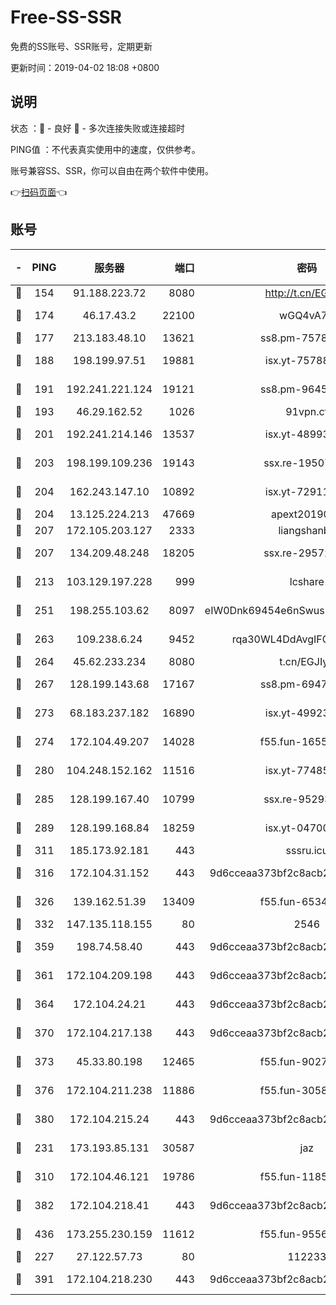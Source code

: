 # Free-SS-SSR

免费的SS账号、SSR账号，定期更新

更新时间：2019-04-02 18:08 +0800

## 说明

状态     ：🙂 - 良好 🙁 - 多次连接失败或连接超时

PING值   ：不代表真实使用中的速度，仅供参考。

账号兼容SS、SSR，你可以自由在两个软件中使用。

👉[扫码页面](https://liesauer.github.io/Free-SS-SSR/)👈

## 账号

|-|PING|服务器|端口|密码|加密方式|区域|
|:----:|:----:|:-----:|-----:|:----:|:----:|:----:|
|🙂|154|91.188.223.72|8080|http://t.cn/EGJIyrl|rc4-md5|RU|
|🙂|174|46.17.43.2|22100|wGQ4vA7D|aes-256-gcm|RU|
|🙂|177|213.183.48.10|13621|ss8.pm-75785844|rc4-md5|RU|
|🙂|188|198.199.97.51|19881|isx.yt-75788519|aes-256-cfb|US|
|🙂|191|192.241.221.124|19121|ss8.pm-96452968|aes-256-cfb|US|
|🙂|193|46.29.162.52|1026|91vpn.cf|rc4-md5|RU|
|🙂|201|192.241.214.146|13537|isx.yt-48993541|aes-256-cfb|US|
|🙂|203|198.199.109.236|19143|ssx.re-19507417|aes-256-cfb|US|
|🙂|204|162.243.147.10|10892|isx.yt-72911637|aes-256-cfb|US|
|🙂|204|13.125.224.213|47669|apext2019001|chacha20|KR|
|🙂|207|172.105.203.127|2333|liangshanbo|chacha20|JP|
|🙂|207|134.209.48.248|18205|ssx.re-29572798|aes-256-cfb|US|
|🙂|213|103.129.197.228|999|lcshare|aes-256-cfb|US|
|🙂|251|198.255.103.62|8097|eIW0Dnk69454e6nSwuspv9DmS201tQ0D|aes-256-cfb|US|
|🙂|263|109.238.6.24|9452|rqa30WL4DdAvgIFG6Fs3znzTa|aes-256-cfb|FR|
|🙂|264|45.62.233.234|8080|t.cn/EGJIyrl|rc4-md5|CA|
|🙂|267|128.199.143.68|17167|ss8.pm-69475230|aes-256-cfb|SG|
|🙂|273|68.183.237.182|16890|isx.yt-49923766|aes-256-cfb|SG|
|🙂|274|172.104.49.207|14028|f55.fun-16558958|aes-256-cfb|SG|
|🙂|280|104.248.152.162|11516|isx.yt-77485292|aes-256-cfb|SG|
|🙂|285|128.199.167.40|10799|ssx.re-95293945|aes-256-cfb|SG|
|🙂|289|128.199.168.84|18259|isx.yt-04700697|aes-256-cfb|SG|
|🙂|311|185.173.92.181|443|sssru.icu|rc4-md5|RU|
|🙂|316|172.104.31.152|443|9d6cceaa373bf2c8acb22e60b6a58be6|aes-256-cfb|US|
|🙂|326|139.162.51.39|13409|f55.fun-65348713|aes-256-cfb|SG|
|🙂|332|147.135.118.155|80|2546|chacha20|US|
|🙂|359|198.74.58.40|443|9d6cceaa373bf2c8acb22e60b6a58be6|aes-256-cfb|US|
|🙂|361|172.104.209.198|443|9d6cceaa373bf2c8acb22e60b6a58be6|aes-256-cfb|US|
|🙂|364|172.104.24.21|443|9d6cceaa373bf2c8acb22e60b6a58be6|aes-256-cfb|US|
|🙂|370|172.104.217.138|443|9d6cceaa373bf2c8acb22e60b6a58be6|aes-256-cfb|US|
|🙂|373|45.33.80.198|12465|f55.fun-90274563|aes-256-cfb|US|
|🙂|376|172.104.211.238|11886|f55.fun-30589082|aes-256-cfb|US|
|🙂|380|172.104.215.24|443|9d6cceaa373bf2c8acb22e60b6a58be6|aes-256-cfb|US|
|🙂|231|173.193.85.131|30587|jaz|aes-256-cfb|US|
|🙂|310|172.104.46.121|19786|f55.fun-11854129|aes-256-cfb|SG|
|🙂|382|172.104.218.41|443|9d6cceaa373bf2c8acb22e60b6a58be6|aes-256-cfb|US|
|🙂|436|173.255.230.159|11612|f55.fun-95562251|aes-256-cfb|US|
|🙁|227|27.122.57.73|80|112233|chacha20|HK|
|🙁|391|172.104.218.230|443|9d6cceaa373bf2c8acb22e60b6a58be6|aes-256-cfb|US|

